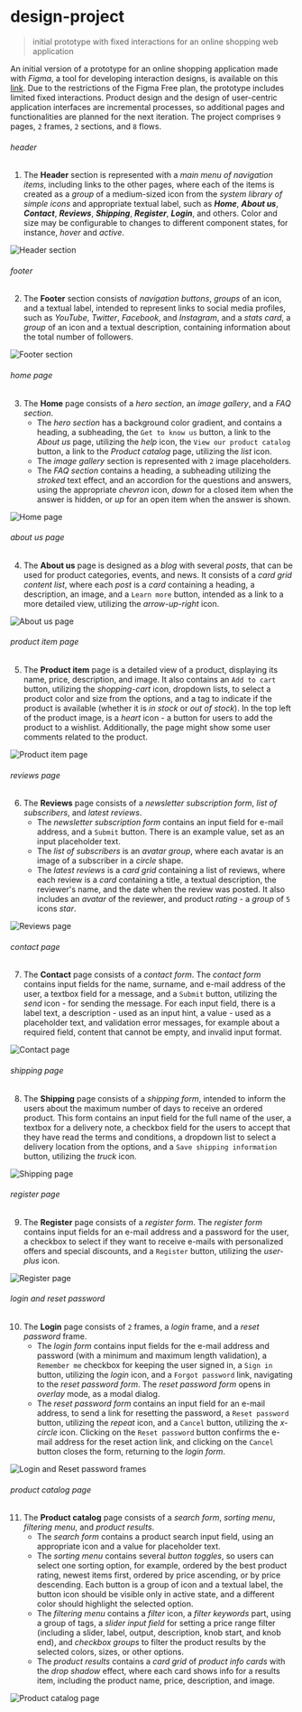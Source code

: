 # design-project
> initial prototype with fixed interactions for an online shopping web application 

An initial version of a prototype for an online shopping application made with *Figma*, a tool for developing interaction designs, is available on this [link](https://www.figma.com/design/Y1L9pPHhVuViYcMEvOztvQ/Design-project). Due to the restrictions of the Figma Free plan, the prototype includes limited fixed interactions. Product design and the design of user-centric application interfaces are incremental processes, so additional pages and functionalities are planned for the next iteration. The project comprises `9` pages, `2` frames, `2` sections, and `8` flows. 

###### header
1. The **Header** section is represented with a *main menu of navigation items*, including links to the other pages, where each of the items is created as a *group* of a medium-sized icon from the *system library of simple icons* and appropriate textual label, such as ***Home***, ***About us***, ***Contact***, ***Reviews***, ***Shipping***, ***Register***, ***Login***, and others. Color and size may be configurable to changes to different component states, for instance, *hover* and *active*. 

![Header section](https://github.com/user-attachments/assets/0ea4527e-f8fa-4090-8f00-93bea13588c5)

###### footer
2. The **Footer** section consists of *navigation buttons*, *groups* of an icon, and a textual label, intended to represent links to social media profiles, such as *YouTube*, *Twitter*, *Facebook*, and *Instagram*, and a *stats card*, a *group* of an icon and a textual description, containing information about the total number of followers.

![Footer section](https://github.com/user-attachments/assets/dabda079-4ee3-4d9a-8776-fb2e1981f701)

###### home page
3. The **Home** page consists of a *hero section*, an *image gallery*, and a *FAQ section*.
   * The *hero section* has a background color gradient, and contains a heading, a subheading, the `Get to know us` button, a link to the *About us* page, utilizing the *help* icon, the `View our product catalog` button, a link to the *Product catalog* page, utilizing the *list* icon.
   * The *image gallery* section is represented with `2` image placeholders.
   * The *FAQ section* contains a heading, a subheading utilizing the *stroked* text effect, and an accordion for the questions and answers, using the appropriate *chevron* icon, *down* for a closed item when the answer is hidden, or *up* for an open item when the answer is shown.

![Home page](https://github.com/user-attachments/assets/df424423-da36-4656-9ba9-e5f0fcdd1b52)

###### about us page
4. The **About us** page is designed as a *blog* with several *posts*, that can be used for product categories, events, and news. It consists of a *card grid content list*, where each *post* is a *card* containing a heading, a description, an image, and a `Learn more` button, intended as a link to a more detailed view, utilizing the *arrow-up-right* icon.

![About us page](https://github.com/user-attachments/assets/3408ea85-5327-49a1-9378-9b1e94ec8f79)

###### product item page
5. The **Product item** page is a detailed view of a product, displaying its name, price, description, and image. It also contains an `Add to cart` button, utilizing the *shopping-cart* icon, dropdown lists, to select a product color and size from the options, and a tag to indicate if the product is available (whether it is *in stock* or *out of stock*). In the top left of the product image, is a *heart* icon - a button for users to add the product to a wishlist. Additionally, the page might show some user comments related to the product. 

![Product item page](https://github.com/user-attachments/assets/6a5de47e-fd61-4faf-b6c9-82a7d0c9b37d)

###### reviews page
6. The **Reviews** page consists of a *newsletter subscription form*, *list of subscribers*, and *latest reviews*.
   * The *newsletter subscription form* contains an input field for e-mail address, and a `Submit` button. There is an example value, set as an input placeholder text.
   * The *list of subscribers* is an *avatar group*, where each avatar is an image of a subscriber in a *circle* shape.
   * The *latest reviews* is a *card grid* containing a list of reviews, where each review is a *card* containing a title, a textual description, the reviewer's name, and the date when the review was posted. It also includes an *avatar* of the reviewer, and product *rating* - a *group* of `5` icons *star*.

![Reviews page](https://github.com/user-attachments/assets/ada076ce-7093-4473-a711-dbc8e55742e6)

###### contact page
7. The **Contact** page consists of a *contact form*. The *contact form* contains input fields for the name, surname, and e-mail address of the user, a textbox field for a message, and a `Submit` button, utilizing the *send* icon - for sending the message. For each input field, there is a label text, a description - used as an input hint, a value - used as a placeholder text, and validation error messages, for example about a required field, content that cannot be empty, and invalid input format.

![Contact page](https://github.com/user-attachments/assets/96920e80-68b7-4813-9595-ecb3bc8c06d4)

###### shipping page
8. The **Shipping** page consists of a *shipping form*, intended to inform the users about the maximum number of days to receive an ordered product. This form contains an input field for the full name of the user, a textbox for a delivery note, a checkbox field for the users to accept that they have read the terms and conditions, a dropdown list to select a delivery location from the options, and a `Save shipping information` button, utilizing the *truck* icon.

![Shipping page](https://github.com/user-attachments/assets/93fc8fb5-e9ea-4ed6-a026-11b686351d66)

###### register page
9. The **Register** page consists of a *register form*. The *register form* contains input fields for an e-mail address and a password for the user, a checkbox to select if they want to receive e-mails with personalized offers and special discounts, and a `Register` button, utilizing the *user-plus* icon.

![Register page](https://github.com/user-attachments/assets/4606e3c9-8d49-4f5c-97ea-5686a2da1709)

###### login and reset password
10. The **Login** page consists of `2` frames, a *login* frame, and a *reset password* frame.
    * The *login form* contains input fields for the e-mail address and password (with a minimum and maximum length validation), a `Remember me` checkbox for keeping the user signed in, a `Sign in` button, utilizing the *login* icon, and a `Forgot password` link, navigating to the *reset password form*. The *reset password form* opens in *overlay* mode, as a modal dialog. 
    * The *reset password form* contains an input field for an e-mail address, to send a link for resetting the password, a `Reset password` button, utilizing the *repeat* icon, and a `Cancel` button, utilizing the *x-circle* icon. Clicking on the `Reset password` button confirms the e-mail address for the reset action link, and clicking on the `Cancel` button closes the form, returning to the *login form*. 

![Login and Reset password frames](https://github.com/user-attachments/assets/9f4e607a-6dd9-4dbd-8a36-19b822c198ef)

###### product catalog page
11. The **Product catalog** page consists of a *search form*, *sorting menu*, *filtering menu*, and *product results*.
    * The *search form* contains a product search input field, using an appropriate icon and a value for placeholder text.
    * The *sorting menu* contains several *button toggles*, so users can select one sorting option, for example, ordered by the best product rating, newest items first, ordered by price ascending, or by price descending. Each button is a group of icon and a textual label, the button icon should be visible only in active state, and a different color should highlight the selected option.
    * The *filtering menu* contains a *filter* icon, a *filter keywords* part, using a group of tags, a *slider input field* for setting a price range filter (including a slider, label, output, description, knob start, and knob end), and *checkbox groups* to filter the product results by the selected colors, sizes, or other options.
    * The *product results* contains a *card grid* of *product info cards* with the *drop shadow* effect, where each card shows info for a results item, including the product name, price, description, and image. 

![Product catalog page](https://github.com/user-attachments/assets/92c74d8b-8eab-47b0-a2ce-fe9d3556ac7b)
